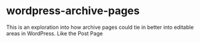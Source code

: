 # wordpress-archive-pages
This is an exploration into how archive pages could tie in better into editable areas in WordPress. Like the Post Page
